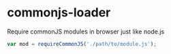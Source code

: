 # commonjs-loader
Require commonJS modules in browser just like node.js

```javascript
var mod = requireCommonJS('./path/to/module.js');
```
